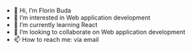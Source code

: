 - 👋 Hi, I’m Florin Buda
- 👀 I’m interested in Web application development
- 🌱 I’m currently learning React
- 💞️ I’m looking to collaborate on Web application development 
- 📫 How to reach me: via email

<!---
Flor77/Flor77 is a ✨ special ✨ repository because its `README.md` (this file) appears on your GitHub profile.
You can click the Preview link to take a look at your changes.
--->
